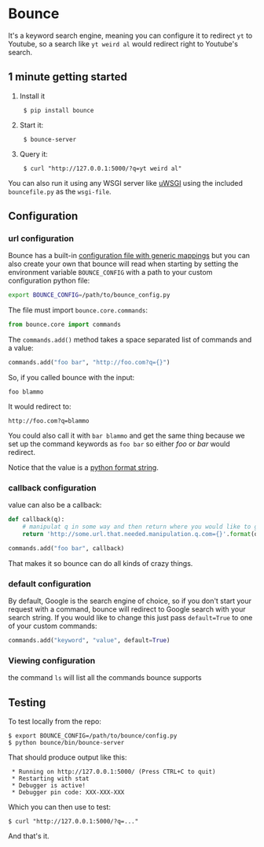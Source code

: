 
# Bounce

It's a keyword search engine, meaning you can configure it to redirect `yt` to Youtube, so a search like `yt weird al` would redirect right to Youtube's search.

## 1 minute getting started

1. Install it

        $ pip install bounce

2. Start it:

        $ bounce-server

3. Query it:

        $ curl "http://127.0.0.1:5000/?q=yt weird al" 

You can also run it using any WSGI server like [uWSGI](http://projects.unbit.it/uwsgi/) using the included `bouncefile.py` as the `wsgi-file`.


## Configuration


### url configuration

Bounce has a built-in [configuration file with generic mappings](https://github.com/Jaymon/bounce/blob/master/bounce/config.py) but you can also create your own that bounce will read when starting by setting the environment variable `BOUNCE_CONFIG` with a path to your custom configuration python file:

```bash
export BOUNCE_CONFIG=/path/to/bounce_config.py
```

The file must import `bounce.core.commands`:

```python
from bounce.core import commands
```

The `commands.add()` method takes a space separated list of commands and a value:

```python
commands.add("foo bar", "http://foo.com?q={}")
```

So, if you called bounce with the input:

    foo blammo

It would redirect to:

    http://foo.com?q=blammo

You could also call it with `bar blammo` and get the same thing because we set up the command keywords as `foo bar` so either _foo_ or _bar_ would redirect.

Notice that the value is a [python format string](https://docs.python.org/2/library/string.html#formatspec).


### callback configuration

value can also be a callback:

```python
def callback(q):
    # manipulat q in some way and then return where you would like to go
    return 'http://some.url.that.needed.manipulation.q.com={}'.format(q)

commands.add("foo bar", callback)
```

That makes it so bounce can do all kinds of crazy things.


### default configuration

By default, Google is the search engine of choice, so if you don't start your request with a command, bounce will redirect to Google search with your search string. If you would like to change this just pass `default=True` to one of your custom commands:

```python
commands.add("keyword", "value", default=True)
```


### Viewing configuration


the command `ls` will list all the commands bounce supports


## Testing

To test locally from the repo:

    $ export BOUNCE_CONFIG=/path/to/bounce/config.py
    $ python bounce/bin/bounce-server

That should produce output like this:

     * Running on http://127.0.0.1:5000/ (Press CTRL+C to quit)
     * Restarting with stat
     * Debugger is active!
     * Debugger pin code: XXX-XXX-XXX

Which you can then use to test:

    $ curl "http://127.0.0.1:5000/?q=..."

And that's it.

